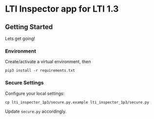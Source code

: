 # LTI Inspector app for LTI 1.3

## Getting Started

Lets get going!

### Environment

Create/activate a virtual environment, then

`pip3 install -r requirements.txt`

### Secure Settings

Configure your local settings:

`cp lti_inspector_1p3/secure.py.example lti_inspector_1p3/secure.py`

Update `secure.py` accordingly.


